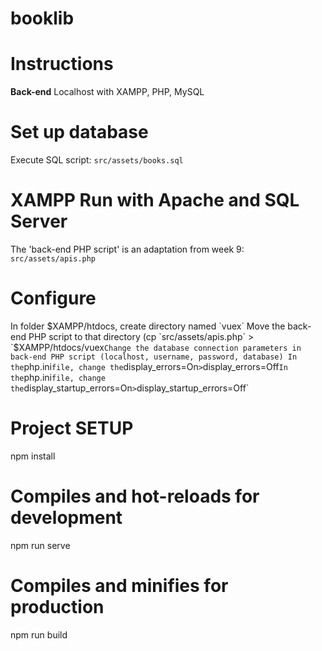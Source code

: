 # booklib
# Instructions
**Back-end**
Localhost with XAMPP, PHP, MySQL

# Set up database
Execute SQL script: `src/assets/books.sql`

# XAMPP Run with Apache and SQL Server
The 'back-end PHP script' is an adaptation from week 9: `src/assets/apis.php`

# Configure
In folder $XAMPP/htdocs, create directory named `vuex`
Move the back-end PHP script to that directory (cp `src/assets/apis.php` > `$XAMPP/htdocs/vuex`
Change the database connection parameters in back-end PHP script (localhost, username, password, database)
In the `php.ini` file, change the `display_errors=On` > `display_errors=Off`
In the `php.ini` file, change the `display_startup_errors=On` > `display_startup_errors=Off` 

# Project SETUP
npm install

# Compiles and hot-reloads for development
npm run serve

# Compiles and minifies for production
npm run build
